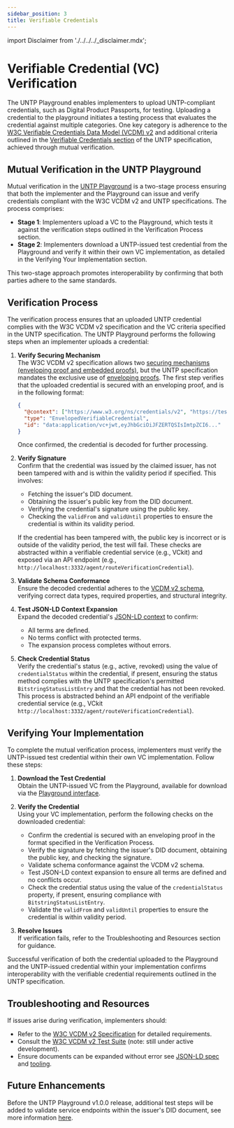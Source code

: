 ```yaml
---
sidebar_position: 3
title: Verifiable Credentials
---
```


import Disclaimer from './../../../\_disclaimer.mdx';

<Disclaimer />



# Verifiable Credential (VC) Verification

The UNTP Playground enables implementers to upload UNTP-compliant credentials, such as Digital Product Passports, for testing. Uploading a credential to the playground initiates a testing process that evaluates the credential against multiple categories. One key category is adherence to the [W3C Verifiable Credentials Data Model (VCDM) v2](https://www.w3.org/TR/vc-data-model-2.0/) and additional criteria outlined in the [Verifiable Credentials section](https://uncefact.github.io/spec-untp/docs/specification/VerifiableCredentials) of the UNTP specification, achieved through mutual verification.

## Mutual Verification in the UNTP Playground

Mutual verification in the [UNTP Playground](https://test.uncefact.org/untp-playground) is a two-stage process ensuring that both the implementer and the Playground can issue and verify credentials compliant with the W3C VCDM v2 and UNTP specifications. The process comprises:

- **Stage 1**: Implementers upload a VC to the Playground, which tests it against the verification steps outlined in the Verification Process section.
- **Stage 2**: Implementers download a UNTP-issued test credential from the Playground and verify it within their own VC implementation, as detailed in the Verifying Your Implementation section.

This two-stage approach promotes interoperability by confirming that both parties adhere to the same standards.

## Verification Process

The verification process ensures that an uploaded UNTP credential complies with the W3C VCDM v2 specification and the VC criteria specified in the UNTP specification. The UNTP Playground performs the following steps when an implementer uploads a credential:

1. **Verify Securing Mechanism**  
   The W3C VCDM v2 specification allows two [securing mechanisms (enveloping proof and embedded proofs)](https://www.w3.org/TR/vc-data-model-2.0/#securing-mechanisms), but the UNTP specification mandates the exclusive use of [enveloping proofs](https://uncefact.github.io/spec-untp/docs/specification/VerifiableCredentials#verifiable-credential-profile). The first step verifies that the uploaded credential is secured with an enveloping proof, and is in the following format:

   ```json
   {
     "@context": ["https://www.w3.org/ns/credentials/v2", "https://test.uncefact.org/vocabulary/untp/dpp/0.6.0/"],
     "type": "EnvelopedVerifiableCredential",
     "id": "data:application/vc+jwt,eyJhbGciOiJFZERTQSIsImtpZCI6..."
   }
   ```

   Once confirmed, the credential is decoded for further processing.

2. **Verify Signature**  
   Confirm that the credential was issued by the claimed issuer, has not been tampered with and is within the validity period if specified. This involves:

   - Fetching the issuer's DID document.
   - Obtaining the issuer's public key from the DID document.
   - Verifying the credential's signature using the public key.
   - Checking the `validFrom` and `validUntil` properties to ensure the credential is within its validity period.

   If the credential has been tampered with, the public key is incorrect or is outside of the validity period, the test will fail. These checks are abstracted within a verifiable credential service (e.g., VCkit) and exposed via an API endpoint (e.g., `http://localhost:3332/agent/routeVerificationCredential`).

3. **Validate Schema Conformance**  
   Ensure the decoded credential adheres to the [VCDM v2 schema](https://w3c.github.io/vc-data-model/schema/verifiable-credential/verifiable-credential-schema.json), verifying correct data types, required properties, and structural integrity.

4. **Test JSON-LD Context Expansion**  
   Expand the decoded credential's [JSON-LD context](https://www.w3.org/ns/credentials/v2) to confirm:

   - All terms are defined.
   - No terms conflict with protected terms.
   - The expansion process completes without errors.

5. **Check Credential Status**  
   Verify the credential's status (e.g., active, revoked) using the value of `credentialStatus` within the credential, if present, ensuring the status method complies with the UNTP specification's permitted `BitstringStatusListEntry` and that the credential has not been revoked. This process is abstracted behind an API endpoint of the verifiable credential service (e.g., VCkit `http://localhost:3332/agent/routeVerificationCredential`).

## Verifying Your Implementation

To complete the mutual verification process, implementers must verify the UNTP-issued test credential within their own VC implementation. Follow these steps:

1. **Download the Test Credential**  
   Obtain the UNTP-issued VC from the Playground, available for download via the [Playground interface](https://test.uncefact.org/untp-playground).

2. **Verify the Credential**  
   Using your VC implementation, perform the following checks on the downloaded credential:

   - Confirm the credential is secured with an enveloping proof in the format specified in the Verification Process.
   - Verify the signature by fetching the issuer's DID document, obtaining the public key, and checking the signature.
   - Validate schema conformance against the VCDM v2 schema.
   - Test JSON-LD context expansion to ensure all terms are defined and no conflicts occur.
   - Check the credential status using the value of the `credentialStatus` property, if present, ensuring compliance with `BitstringStatusListEntry`.
   - Validate the `validFrom` and `validUntil` properties to ensure the credential is within validity period.

3. **Resolve Issues**  
   If verification fails, refer to the Troubleshooting and Resources section for guidance.

Successful verification of both the credential uploaded to the Playground and the UNTP-issued credential within your implementation confirms interoperability with the verifiable credential requirements outlined in the UNTP specification.

## Troubleshooting and Resources

If issues arise during verification, implementers should:

- Refer to the [W3C VCDM v2 Specification](https://www.w3.org/TR/vc-data-model-2.0/) for detailed requirements.
- Consult the [W3C VCDM v2 Test Suite](https://github.com/w3c/vc-data-model-2.0-test-suite) (note: still under active development).
- Ensure documents can be expanded without error see [JSON-LD spec](https://json-ld.org/) and [tooling](https://json-ld.org/#developers).

## Future Enhancements

Before the UNTP Playground v1.0.0 release, additional test steps will be added to validate service endpoints within the issuer's DID document, see more information [here](https://uncefact.github.io/spec-untp/docs/specification/DigitalIdentityAnchor#via-did-service-endpoint).

